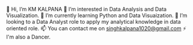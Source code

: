 👋 Hi, I’m KM KALPANA
👀 I’m interested in Data Analysis and Data Visualization.
🌱 I’m currently learning Python and Data Visuaization.
💞️ I’m looking to a Data Analyst role to apply my analytical knowledge in data oriented role.
📫 You can contact me on singhkalpana1020@gmail.com
⚡ I'm also a Dancer.

<!---
KALPANA1310/KALPANA1310 is a ✨ special ✨ repository because its `README.md` (this file) appears on your GitHub profile.
You can click the Preview link to take a look at your changes.
--->
